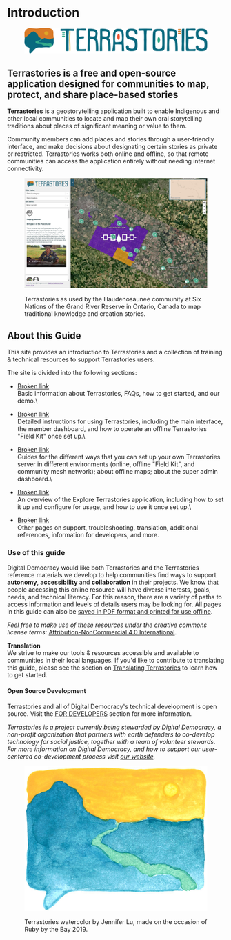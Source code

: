 # Introduction

<figure><img src=".gitbook/assets/Terrastories-logo.png" alt=""><figcaption></figcaption></figure>

## Terrastories is a free and open-source application designed for communities to map, protect, and share place-based stories

**Terrastories** is a geostorytelling application built to enable Indigenous and other local communities to locate and map their own oral storytelling traditions about places of significant meaning or value to them.

Community members can add places and stories through a user-friendly interface, and make decisions about designating certain stories as private or restricted. Terrastories works both online and offline, so that remote communities can access the application entirely without needing internet connectivity.

<figure><img src=".gitbook/assets/Terrastories Ohneganos Nov 22.jpg" alt=""><figcaption><p>Terrastories as used by the Haudenosaunee community at Six Nations of the Grand River Reserve in Ontario, Canada to map traditional knowledge and creation stories.</p></figcaption></figure>

## About this Guide

This site provides an introduction to Terrastories and a collection of training & technical resources to support Terrastories users.

The site is divided into the following sections:

* [Broken link](broken-reference "mention")\
  Basic information about Terrastories, FAQs, how to get started, and our demo.\

* [Broken link](broken-reference "mention")\
  Detailed instructions for using Terrastories, including the main interface, the member dashboard, and how to operate an offline Terrastories "Field Kit" once set up.\

* [Broken link](broken-reference "mention")\
  Guides for the different ways that you can set up your own Terrastories server in different environments (online, offline "Field Kit", and community mesh network); about offline maps; about the super admin dashboard.\

* [Broken link](broken-reference "mention")\
  An overview of the Explore Terrastories application, including how to set it up and configure for usage, and how to use it once set up.\

* [Broken link](broken-reference "mention")\
  Other pages on support, troubleshooting, translation, additional references, information for developers, and more.

### Use of this guide

Digital Democracy would like both Terrastories and the Terrastories reference materials we develop to help communities find ways to support **autonomy**, **accessibility** and **collaboration** in their projects. We know that people accessing this online resource will have diverse interests, goals, needs, and technical literacy. For this reason, there are a variety of paths to access information and levels of details users may be looking for. All pages in this guide can also be [saved in PDF format and printed for use offline](miscellaneous/troubleshooting/saving-and-printing-terrastories-reference-materials.md).

_Feel free to make use of these resources under the creative commons license terms:_ [Attribution-NonCommercial 4.0 International](https://creativecommons.org/licenses/by-nc/4.0/).

**Translation**\
We strive to make our tools & resources accessible and available to communities in their local languages. If you'd like to contribute to translating this guide, please see the section on [Translating Terrastories](miscellaneous/translating-terrastories.md) to learn how to get started.

#### Open Source Development

Terrastories and all of Digital Democracy's technical development is open source. Visit the [FOR DEVELOPERS](miscellaneous/for-developers.md) section for more information.

_Terrastories is a project currently being stewarded by Digital Democracy, a non-profit organization that partners with earth defenders to co-develop technology for social justice, together with a team of volunteer stewards. For more information on Digital Democracy, and how to support our user-centered co-development process visit_ [_our website_](https://www.digital-democracy.org)_._

<figure><img src=".gitbook/assets/terrastories watercolor.jpg" alt=""><figcaption><p>Terrastories watercolor by Jennifer Lu, made on the occasion of Ruby by the Bay 2019.</p></figcaption></figure>

